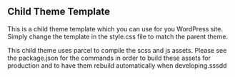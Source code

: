 ## Child Theme Template

This is a child theme template which you can use for you WordPress site.  Simply change the template in the style.css file to match the parent theme.

This child theme uses parcel to compile the scss and js assets. Please see the package.json for the commands in order to build these assets for production and to have them rebuild automatically when developing.sssdd